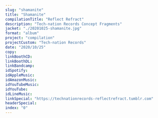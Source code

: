 ```yaml
---
slug: "shamanite"
title: "Shamanite"
compilationTitle: "Reflect Refract"
description: "Tech-nation Records Concept Fragments"
jacket: "./20201025-shamanite.jpg"
format: "album"
project: "compilation"
projectCustom: "Tech-nation Records"
date: "2020/10/25"
copy:
linkBoothCD:
linkBoothDL:
linkBandcamp:
idSpotify:
idAppleMusic:
idAmazonMusic:
idYouTubeMusic:
idYouTube:
idLineMusic:
linkSpecial: "https://technationrecords-reflectrefract.tumblr.com"
headerSpecial:
index: "0"
---
```

